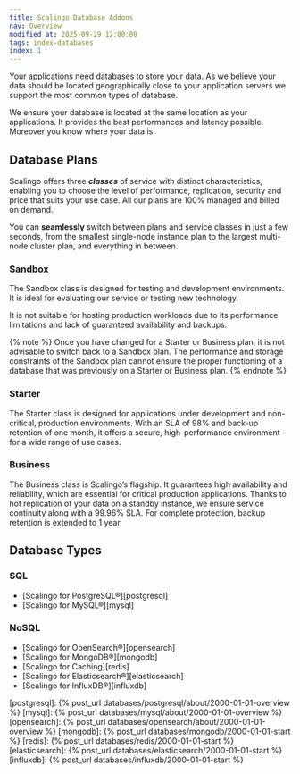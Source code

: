 ```yaml
---
title: Scalingo Database Addons
nav: Overview
modified_at: 2025-09-29 12:00:00
tags: index-databases
index: 1
---
```


Your applications need databases to store your data. As we believe your data
should be located geographically close to your application servers we support
the most common types of database.

We ensure your database is located at the same location as your applications.
It provides the best performances and latency possible. Moreover you know where
your data is.

## Database Plans

Scalingo offers three ***classes*** of service with distinct characteristics,
enabling you to choose the level of performance, replication, security and
price that suits your use case. All our plans are 100% managed and billed on
demand.

You can **seamlessly** switch between plans and service classes in just a few
seconds, from the smallest single-node instance plan to the largest multi-node
cluster plan, and everything in between.

### Sandbox

The Sandbox class is designed for testing and development environments. It is
ideal for evaluating our service or testing new technology.

It is not suitable for hosting production workloads due to its performance
limitations and lack of guaranteed availability and backups.

{% note %}
Once you have changed for a Starter or Business plan, it is not advisable to
switch back to a Sandbox plan. The performance and storage constraints of the
Sandbox plan cannot ensure the proper functioning of a database that was
previously on a Starter or Business plan.
{% endnote %}

### Starter

The Starter class is designed for applications under development and
non-critical, production environments. With an SLA of 98% and back-up retention
of one month, it offers a secure, high-performance environment for a wide range
of use cases.

### Business

The Business class is Scalingo’s flagship. It guarantees high availability and
reliability, which are essential for critical production applications. Thanks
to hot replication of your data on a standby instance, we ensure service
continuity along with a 99.96% SLA. For complete protection, backup retention
is extended to 1 year.


## Database Types

### SQL

- [Scalingo for PostgreSQL®][postgresql]
- [Scalingo for MySQL®][mysql]

### NoSQL

- [Scalingo for OpenSearch®][opensearch]
- [Scalingo for MongoDB®][mongodb]
- [Scalingo for Caching][redis]
- [Scalingo for Elasticsearch®][elasticsearch]
- [Scalingo for InfluxDB®][influxdb]


[postgresql]: {% post_url databases/postgresql/about/2000-01-01-overview %}
[mysql]: {% post_url databases/mysql/about/2000-01-01-overview %}
[opensearch]: {% post_url databases/opensearch/about/2000-01-01-overview %}
[mongodb]: {% post_url databases/mongodb/2000-01-01-start %}
[redis]: {% post_url databases/redis/2000-01-01-start %}
[elasticsearch]: {% post_url databases/elasticsearch/2000-01-01-start %}
[influxdb]: {% post_url databases/influxdb/2000-01-01-start %}
